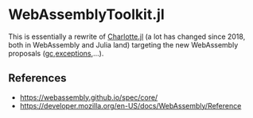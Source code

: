 # WebAssemblyToolkit.jl

This is essentially a rewrite of [Charlotte.jl](https://github.com/MikeInnes/WebAssembly.jl) (a lot has changed since 2018, both in WebAssembly and Julia land) targeting the new WebAssembly proposals ([gc](https://github.com/WebAssembly/gc),[exceptions](https://github.com/WebAssembly/exception-handling),...).

## References

 - https://webassembly.github.io/spec/core/
 - https://developer.mozilla.org/en-US/docs/WebAssembly/Reference
